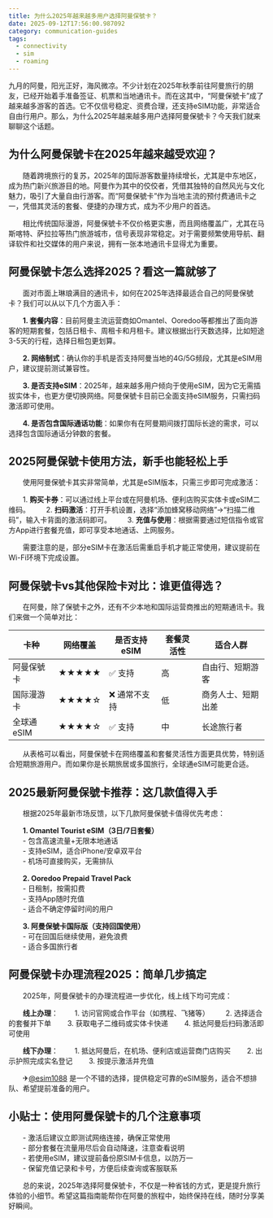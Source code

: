 ```yaml
---
title: 为什么2025年越来越多用户选择阿曼保號卡？
date: 2025-09-12T17:56:00.987092
category: communication-guides
tags:
  - connectivity
  - sim
  - roaming
---
```


九月的阿曼，阳光正好，海风微凉。不少计划在2025年秋季前往阿曼旅行的朋友，已经开始着手准备签证、机票和当地通讯卡。而在这其中，“阿曼保號卡”成了越来越多游客的首选。它不仅信号稳定、资费合理，还支持eSIM功能，非常适合自由行用户。那么，为什么2025年越来越多用户选择阿曼保號卡？今天我们就来聊聊这个话题。

## 为什么阿曼保號卡在2025年越来越受欢迎？

　　随着跨境旅行的复苏，2025年的国际游客数量持续增长，尤其是中东地区，成为热门新兴旅游目的地。阿曼作为其中的佼佼者，凭借其独特的自然风光与文化魅力，吸引了大量自由行游客。而“阿曼保號卡”作为当地主流的预付费通讯卡之一，凭借其灵活的套餐、便捷的办理方式，成为不少用户的首选。

　　相比传统国际漫游，阿曼保號卡不仅价格更实惠，而且网络覆盖广，尤其在马斯喀特、萨拉拉等热门旅游城市，信号表现非常稳定。对于需要频繁使用导航、翻译软件和社交媒体的用户来说，拥有一张本地通讯卡显得尤为重要。

## 阿曼保號卡怎么选择2025？看这一篇就够了

　　面对市面上琳琅满目的通讯卡，如何在2025年选择最适合自己的阿曼保號卡？我们可以从以下几个方面入手：

　　**1. 套餐内容**：目前阿曼主流运营商如Omantel、Ooredoo等都推出了面向游客的短期套餐，包括日租卡、周租卡和月租卡。建议根据出行天数选择，比如短途3-5天的行程，选择日租包更划算。

　　**2. 网络制式**：确认你的手机是否支持阿曼当地的4G/5G频段，尤其是eSIM用户，建议提前测试兼容性。

　　**3. 是否支持eSIM**：2025年，越来越多用户倾向于使用eSIM，因为它无需插拔实体卡，也更方便切换网络。阿曼保號卡目前已全面支持eSIM服务，只需扫码激活即可使用。

　　**4. 是否包含国际通话功能**：如果你有在阿曼期间拨打国际长途的需求，可以选择包含国际通话分钟数的套餐。

## 2025阿曼保號卡使用方法，新手也能轻松上手

　　使用阿曼保號卡其实非常简单，尤其是eSIM版本，只需三步即可完成激活：

　　1. **购买卡券**：可以通过线上平台或在阿曼机场、便利店购买实体卡或eSIM二维码。
　　2. **扫码激活**：打开手机设置，选择“添加蜂窝移动网络”→“扫描二维码”，输入卡背面的激活码即可。
　　3. **充值与使用**：根据需要通过短信指令或官方App进行套餐充值，即可享受本地通话、上网服务。

　　需要注意的是，部分eSIM卡在激活后需重启手机才能正常使用，建议提前在Wi-Fi环境下完成设置。

## 阿曼保號卡vs其他保险卡对比：谁更值得选？

　　在阿曼，除了保號卡之外，还有不少本地和国际运营商推出的短期通讯卡。我们来做一个简单对比：

| 卡种 | 网络覆盖 | 是否支持eSIM | 套餐灵活性 | 适合人群 |
|------|----------|----------------|--------------|------------|
| 阿曼保號卡 | ★★★★★ | ✅ 支持 | 高 | 自由行、短期游客 |
| 国际漫游卡 | ★★★★☆ | ❌ 通常不支持 | 低 | 商务人士、短期出差 |
| 全球通eSIM | ★★★★☆ | ✅ 支持 | 中 | 长途旅行者 |

　　从表格可以看出，阿曼保號卡在网络覆盖和套餐灵活性方面更具优势，特别适合短期旅游用户。而如果你是长期旅居或多国旅行，全球通eSIM可能更合适。

## 2025最新阿曼保號卡推荐：这几款值得入手

　　根据2025年最新市场反馈，以下几款阿曼保號卡值得优先考虑：

　　**1. Omantel Tourist eSIM（3日/7日套餐）**  
　　- 包含高速流量+无限本地通话  
　　- 支持eSIM，适合iPhone/安卓双平台  
　　- 机场可直接购买，无需排队

　　**2. Ooredoo Prepaid Travel Pack**  
　　- 日租制，按需扣费  
　　- 支持App随时充值  
　　- 适合不确定停留时间的用户

　　**3. 阿曼保號卡国际版（支持回国使用）**  
　　- 可在回国后继续使用，避免浪费  
　　- 适合多国旅行者

## 阿曼保號卡办理流程2025：简单几步搞定

　　2025年，阿曼保號卡的办理流程进一步优化，线上线下均可完成：

　　**线上办理**：
　　1. 访问官网或合作平台（如携程、飞猪等）
　　2. 选择适合的套餐并下单
　　3. 获取电子二维码或实体卡快递
　　4. 抵达阿曼后扫码激活即可使用

　　**线下办理**：
　　1. 抵达阿曼后，在机场、便利店或运营商门店购买
　　2. 出示护照完成实名登记
　　3. 按提示激活并充值

　　✈[@esim1088](https://t.me/s/esim1088) 是一个不错的选择，提供稳定可靠的eSIM服务，适合不想排队、希望提前准备的用户。

## 小贴士：使用阿曼保號卡的几个注意事项

　　- 激活后建议立即测试网络连接，确保正常使用  
　　- 部分套餐在流量用尽后会自动降速，注意查看说明  
　　- 若使用eSIM，建议提前备份原SIM卡信息，以防万一  
　　- 保留充值记录和卡号，方便后续查询或客服联系

　　总的来说，2025年选择阿曼保號卡，不仅是一种省钱的方式，更是提升旅行体验的小细节。希望这篇指南能帮你在阿曼的旅程中，始终保持在线，随时分享美好瞬间。